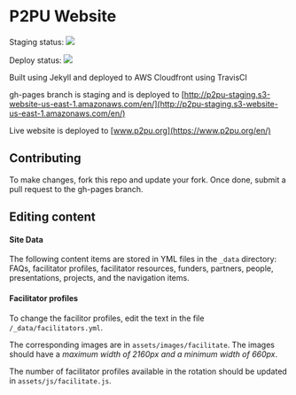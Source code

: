# P2PU Website

Staging status: [![](https://travis-ci.org/p2pu/p2pu-website.svg)](https://travis-ci.org/p2pu/p2pu-website)

Deploy status: [![](https://travis-ci.org/p2pu/p2pu-website.svg?branch=release)](https://travis-ci.org/p2pu/p2pu-website)

Built using Jekyll and deployed to AWS Cloudfront using TravisCI

gh-pages branch is staging and is deployed to [http://p2pu-staging.s3-website-us-east-1.amazonaws.com/en/](http://p2pu-staging.s3-website-us-east-1.amazonaws.com/en/)

Live website is deployed to [www.p2pu.org](https://www.p2pu.org/en/)

## Contributing

To make changes, fork this repo and update your fork. Once done, submit a pull request to the gh-pages branch.

## Editing content

#### Site Data

The following content items are stored in YML files in the `_data` directory: FAQs, facilitator profiles, facilitator resources, funders, partners, people, presentations, projects, and the navigation items.


#### Facilitator profiles
To change the facilitor profiles, edit the text in the file `/_data/facilitators.yml`.

The corresponding images are in `assets/images/facilitate`. The images should have a *maximum width of 2160px and a minimum width of 660px*.

The number of facilitator profiles available in the rotation should be updated in `assets/js/facilitate.js`.




